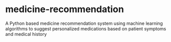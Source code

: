 # medicine-recommendation
A Python based medicine recommendation system using machine learning algorithms to suggest personalized medications based on patient symptoms and medical history
